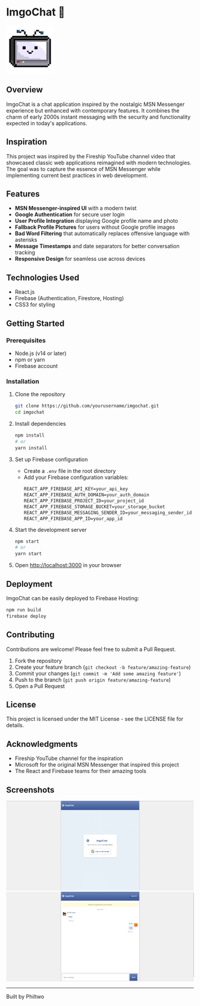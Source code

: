# ImgoChat 💬

![ImgoChat Logo](public/imgochat.png)

## Overview

ImgoChat is a chat application inspired by the nostalgic MSN Messenger experience but enhanced with contemporary features. It combines the charm of early 2000s instant messaging with the security and functionality expected in today's applications.

## Inspiration

This project was inspired by the Fireship YouTube channel video that showcased classic web applications reimagined with modern technologies. The goal was to capture the essence of MSN Messenger while implementing current best practices in web development.

## Features

- **MSN Messenger-inspired UI** with a modern twist
- **Google Authentication** for secure user login
- **User Profile Integration** displaying Google profile name and photo
- **Fallback Profile Pictures** for users without Google profile images
- **Bad Word Filtering** that automatically replaces offensive language with asterisks
- **Message Timestamps** and date separators for better conversation tracking
- **Responsive Design** for seamless use across devices

## Technologies Used

- React.js
- Firebase (Authentication, Firestore, Hosting)
- CSS3 for styling

## Getting Started

### Prerequisites

- Node.js (v14 or later)
- npm or yarn
- Firebase account

### Installation

1. Clone the repository
   ```bash
   git clone https://github.com/yourusername/imgochat.git
   cd imgochat
   ```

2. Install dependencies
   ```bash
   npm install
   # or
   yarn install
   ```

3. Set up Firebase configuration
   - Create a `.env` file in the root directory
   - Add your Firebase configuration variables:
     ```
     REACT_APP_FIREBASE_API_KEY=your_api_key
     REACT_APP_FIREBASE_AUTH_DOMAIN=your_auth_domain
     REACT_APP_FIREBASE_PROJECT_ID=your_project_id
     REACT_APP_FIREBASE_STORAGE_BUCKET=your_storage_bucket
     REACT_APP_FIREBASE_MESSAGING_SENDER_ID=your_messaging_sender_id
     REACT_APP_FIREBASE_APP_ID=your_app_id
     ```

4. Start the development server
   ```bash
   npm start
   # or
   yarn start
   ```

5. Open [http://localhost:3000](http://localhost:3000) in your browser

## Deployment

ImgoChat can be easily deployed to Firebase Hosting:

```bash
npm run build
firebase deploy
```

## Contributing

Contributions are welcome! Please feel free to submit a Pull Request.

1. Fork the repository
2. Create your feature branch (`git checkout -b feature/amazing-feature`)
3. Commit your changes (`git commit -m 'Add some amazing feature'`)
4. Push to the branch (`git push origin feature/amazing-feature`)
5. Open a Pull Request

## License

This project is licensed under the MIT License - see the LICENSE file for details.

## Acknowledgments

- Fireship YouTube channel for the inspiration
- Microsoft for the original MSN Messenger that inspired this project
- The React and Firebase teams for their amazing tools

## Screenshots

![snapshot1](public/snapshot1.png)
![snapshot2](public/snapshot2.png)

---

Built by Philtwo
